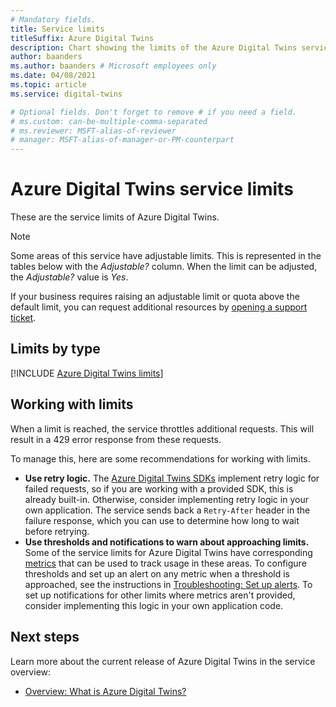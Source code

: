 ```yaml
---
# Mandatory fields.
title: Service limits
titleSuffix: Azure Digital Twins
description: Chart showing the limits of the Azure Digital Twins service.
author: baanders
ms.author: baanders # Microsoft employees only
ms.date: 04/08/2021
ms.topic: article
ms.service: digital-twins

# Optional fields. Don't forget to remove # if you need a field.
# ms.custom: can-be-multiple-comma-separated
# ms.reviewer: MSFT-alias-of-reviewer
# manager: MSFT-alias-of-manager-or-PM-counterpart
---
```


# Azure Digital Twins service limits

These are the service limits of Azure Digital Twins.

> [!NOTE]
> Some areas of this service have adjustable limits. This is represented in the tables below with the *Adjustable?* column. When the limit can be adjusted, the *Adjustable?* value is *Yes*.
>
> If your business requires raising an adjustable limit or quota above the default limit, you can request additional resources by [opening a support ticket](https://ms.portal.azure.com/#blade/Microsoft_Azure_Support/HelpAndSupportBlade/newsupportrequest).

## Limits by type

[!INCLUDE [Azure Digital Twins limits](../../includes/digital-twins-limits.md)]

## Working with limits

When a limit is reached, the service throttles additional requests. This will result in a 429 error response from these requests.

To manage this, here are some recommendations for working with limits.
* **Use retry logic.** The [Azure Digital Twins SDKs](how-to-use-apis-sdks.md) implement retry logic for failed requests, so if you are working with a provided SDK, this is already built-in. Otherwise, consider implementing retry logic in your own application. The service sends back a `Retry-After` header in the failure response, which you can use to determine how long to wait before retrying.
* **Use thresholds and notifications to warn about approaching limits.** Some of the service limits for Azure Digital Twins have corresponding [metrics](troubleshoot-metrics.md) that can be used to track usage in these areas. To configure thresholds and set up an alert on any metric when a threshold is approached, see the instructions in [Troubleshooting: Set up alerts](troubleshoot-alerts.md). To set up notifications for other limits where metrics aren't provided, consider implementing this logic in your own application code.

## Next steps

Learn more about the current release of Azure Digital Twins in the service overview:
* [Overview: What is Azure Digital Twins?](overview.md)
